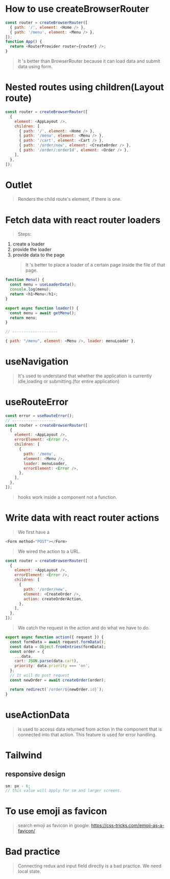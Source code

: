 # How to use createBrowserRouter

```js
const router = createBrowserRouter([
  { path: '/', element: <Home /> },
  { path: '/menu', element: <Menu /> },
]);
function App() {
  return <RouterProvider router={router} />;
}
```

> It 's better than BrowserRouter because it can load data and submit data using form.

# Nested routes using children(Layout route)

```js
const router = createBrowserRouter([
  {
    element: <AppLayout />,
    children: [
      { path: '/', element: <Home /> },
      { path: '/menu', element: <Menu /> },
      { path: '/cart', element: <Cart /> },
      { path: '/order/new', element: <CreateOrder /> },
      { path: '/order/:orderId', element: <Order /> },
    ],
  },
]);
```

# Outlet

> Renders the child route's element, if there is one.

# Fetch data with react router loaders

> Steps:

1. create a loader
2. provide the loader
3. provide data to the page
   > It 's better to place a loader of a certain page inside the file of that page.

```js
function Menu() {
  const menu = useLoaderData();
  console.log(menu);
  return <h1>Menu</h1>;
}

export async function loader() {
  const menu = await getMenu();
  return menu;
}

// --------------------

{ path: "/menu", element: <Menu />, loader: menuLoader },
```

# useNavigation

> It's used to understand that whether the application is currently idle,loading or submitting.(for entire application)

# useRouteError

```js
const error = useRouteError();
// -------------------
const router = createBrowserRouter([
  {
    element: <AppLayout />,
    errorElement: <Error />,
    children: [
      {
        path: '/menu',
        element: <Menu />,
        loader: menuLoader,
        errorElement: <Error />,
      },
    ],
  },
]);
```

> hooks work inside a component not a function.

# Write data with react router actions

> We first have a <Form></Form>

```js
<Form method="POST"></Form>
```

> We wired the action to a URL.

```js
const router = createBrowserRouter([
  {
    element: <AppLayout />,
    errorElement: <Error />,
    children: [
      {
        path: '/order/new',
        element: <CreateOrder />,
        action: createOrderAction,
      },
    ],
  },
]);
```

> We catch the request in the action and do what we have to do.

```js
export async function action({ request }) {
  const formData = await request.formData();
  const data = Object.fromEntries(formData);
  const order = {
    ...data,
    cart: JSON.parse(data.cart),
    priority: data.priority === 'on',
  };
  // It will do post request
  const newOrder = await createOrder(order);

  return redirect(`/order/${newOrder.id}`);
}
```

# useActionData

> is used to access data returned from action in the component that is connected into that action.
> This feature is used for error handling.

# Tailwind

## responsive design

```js
sm: px - 6;
// this value will apply for sm and larger screens.
```

# To use emoji as favicon

> search emoji as favicon in google.
> https://css-tricks.com/emoji-as-a-favicon/

# Bad practice

> Connecting redux and input field directly is a bad practice. We need local state.
